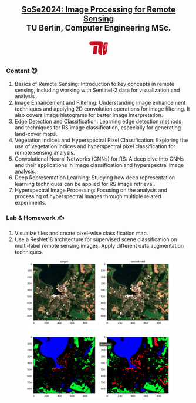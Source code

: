 <h2 align="center">
  <a href="https://moseskonto.tu-berlin.de/moses/modultransfersystem/bolognamodule/beschreibung/anzeigen.html?nummer=40937&version=3&sprache=2" target="_blank">SoSe2024: Image Processing for Remote Sensing</a><br/>
  TU Berlin, Computer Engineering MSc.
</h2>
<div align="center">
  <img alt="Demo" src="./src/tub.png" style="width:10%; height:10%" />
</div>

### Content 😈
1.	Basics of Remote Sensing: Introduction to key concepts in remote sensing, including working with Sentinel-2 data for visualization and analysis.
2.	Image Enhancement and Filtering: Understanding image enhancement techniques and applying 2D convolution operations for image filtering. It also covers image histograms for better image interpretation.
3.	Edge Detection and Classification: Learning edge detection methods and techniques for RS image classification, especially for generating land-cover maps.
4.	Vegetation Indices and Hyperspectral Pixel Classification: Exploring the use of vegetation indices and hyperspectral pixel classification for remote sensing analysis.
5.	Convolutional Neural Networks (CNNs) for RS: A deep dive into CNNs and their applications in image classification and hyperspectral image analysis.
6.	Deep Representation Learning: Studying how deep representation learning techniques can be applied for RS image retrieval.
7.	Hyperspectral Image Processing: Focusing on the analysis and processing of hyperspectral images through multiple related experiments.

### Lab & Homework ✍️
1. Visualize tiles and create pixel-wise classification map.
2. Use a ResNet18 architecture for supervised scene classification on multi-label remote sensing images. Apply different data augmentation techniques.
<div align="center">
  <img alt="Demo" src="./src/clf.png" style="width:80%; height:8s0%" />
</div>
